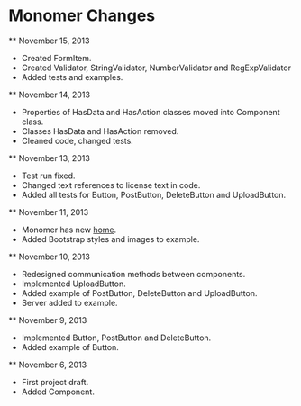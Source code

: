 Monomer Changes
===============

** November 15, 2013

* Created FormItem.
* Created Validator, StringValidator, NumberValidator and RegExpValidator
* Added tests and examples.

** November 14, 2013

* Properties of HasData and HasAction classes moved into Component class.
* Classes HasData and HasAction removed.
* Cleaned code, changed tests.

** November 13, 2013

* Test run fixed.
* Changed text references to license text in code.
* Added all tests for Button, PostButton, DeleteButton and UploadButton.

** November 11, 2013

* Monomer has new [home](http://monomer.akserg.com).
* Added Bootstrap styles and images to example. 

** November 10, 2013

* Redesigned communication methods between components.
* Implemented UploadButton.
* Added example of PostButton, DeleteButton and UploadButton.
* Server added to example.

** November 9, 2013

* Implemented Button, PostButton and DeleteButton.
* Added example of Button.

** November 6, 2013

* First project draft.
* Added Component.
